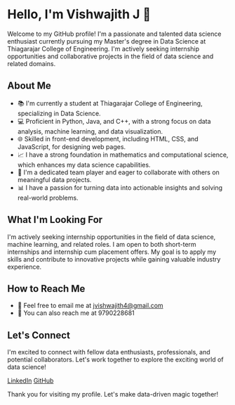 # Hello, I'm Vishwajith J 👋

Welcome to my GitHub profile! I'm a passionate and talented data science enthusiast currently pursuing my Master's degree in Data Science at Thiagarajar College of Engineering. I'm actively seeking internship opportunities and collaborative projects in the field of data science and related domains.

## About Me

- 📚 I'm currently a student at Thiagarajar College of Engineering, specializing in Data Science.
- 💻 Proficient in Python, Java, and C++, with a strong focus on data analysis, machine learning, and data visualization.
- 🌐 Skilled in front-end development, including HTML, CSS, and JavaScript, for designing web pages.
- 📈 I have a strong foundation in mathematics and computational science, which enhances my data science capabilities.
- 🤝 I'm a dedicated team player and eager to collaborate with others on meaningful data projects.
- 📊 I have a passion for turning data into actionable insights and solving real-world problems.

## What I'm Looking For

I'm actively seeking internship opportunities in the field of data science, machine learning, and related roles. I am open to both short-term internships and internship cum placement offers. My goal is to apply my skills and contribute to innovative projects while gaining valuable industry experience.

## How to Reach Me

- 📧 Feel free to email me at jvishwajith4@gmail.com
- 📱 You can also reach me at 9790228681

## Let's Connect

I'm excited to connect with fellow data enthusiasts, professionals, and potential collaborators. Let's work together to explore the exciting world of data science!

[LinkedIn](https://www.linkedin.com/in/vishwajith-j-736652248)
[GitHub](https://github.com/jvishwajith)

Thank you for visiting my profile. Let's make data-driven magic together!
